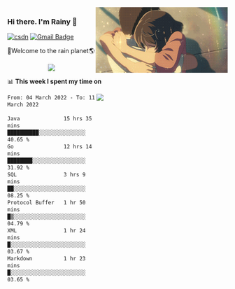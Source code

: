 <img  align='right' height="150" src="https://github.com/LikeRainDay/LikeRainDay/blob/master/pic/img_rain_1.gif?raw=true">



### Hi there. I'm Rainy :lemon:

[![csdn](https://img.shields.io/badge/-csdn-c14438?style=flat-square&logo=c&logoColor=white)](https://blog.csdn.net/qq_15807167)
[![Gmail Badge](https://img.shields.io/badge/-gmail-c14438?style=flat-square&logo=Gmail&logoColor=white&link=mailto:houshuai0816@gmail.com)](mailto:houshuai0816@gmail.com)

🚀Welcome to the rain planet🌎

<center>
<img align='center'  src="https://source.unsplash.com/random/1200x600">
</center>

📊 **This week I spent my time on**

<img align='right'   width="300" src="https://github-readme-stats.vercel.app/api?username=LikeRainDay&show_icons=true&title_color=fff&icon_color=79ff97&text_color=9f9f9f&bg_color=151515">

<!--START_SECTION:waka-->

```text
From: 04 March 2022 - To: 11 March 2022

Java              15 hrs 35 mins  ██████████░░░░░░░░░░░░░░░   40.65 %
Go                12 hrs 14 mins  ████████░░░░░░░░░░░░░░░░░   31.92 %
SQL               3 hrs 9 mins    ██░░░░░░░░░░░░░░░░░░░░░░░   08.25 %
Protocol Buffer   1 hr 50 mins    █▒░░░░░░░░░░░░░░░░░░░░░░░   04.79 %
XML               1 hr 24 mins    █░░░░░░░░░░░░░░░░░░░░░░░░   03.67 %
Markdown          1 hr 23 mins    █░░░░░░░░░░░░░░░░░░░░░░░░   03.65 %
```

<!--END_SECTION:waka-->
